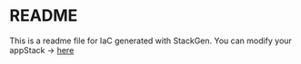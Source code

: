 # README
This is a readme file for IaC generated with StackGen.
You can modify your appStack -> [here](http://main.dev.stackgen.com/appstacks/1242da91-c6bc-4242-880e-be8dbcde6d16)
